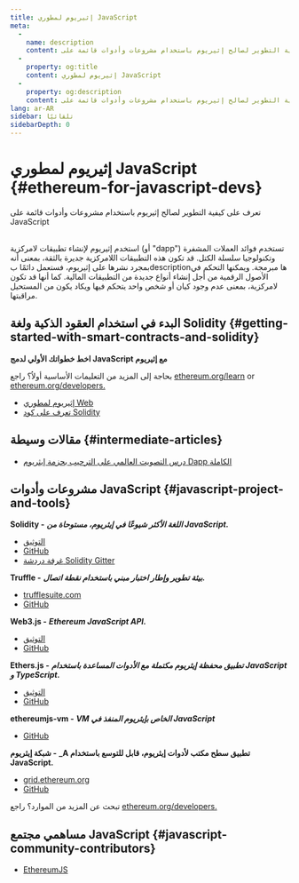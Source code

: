 ```yaml
---
title: إثيريوم لمطوري JavaScript
meta:
  - 
    name: description
    content: تعرف على كيفية التطوير لصالح إثيريوم باستخدام مشروعات وأدوات قائمة على JavaScript
  - 
    property: og:title
    content: إثيريوم لمطوري JavaScript
  - 
    property: og:description
    content: تعرف على كيفية التطوير لصالح إثيريوم باستخدام مشروعات وأدوات قائمة على JavaScript
lang: ar-AR
sidebar: تلقائيًا
sidebarDepth: 0
---
```


# إثيريوم لمطوري JavaScript {#ethereum-for-javascript-devs}

<div class="featured">تعرف على كيفية التطوير لصالح إثيريوم باستخدام مشروعات وأدوات قائمة على JavaScript</div><br>

استخدم إثيريوم لإنشاء تطبيقات لامركزية (أو "dapp") تستخدم فوائد العملات المشفرة وتكنولوجيا سلسلة الكتل. قد تكون هذه التطبيقات اللامركزية جديرة بالثقة، بمعنى أنه بمجرد نشرها على إثيريوم، فستعمل دائمًا بdescriptionها مبرمجة. ويمكنها التحكم في الأصول الرقمية من أجل إنشاء أنواع جديدة من التطبيقات المالية. كما أنها قد تكون لامركزية، بمعنى عدم وجود كيان أو شخص واحد يتحكم فيها ويكاد يكون من المستحيل مراقبتها.

## البدء في استخدام العقود الذكية ولغة Solidity {#getting-started-with-smart-contracts-and-solidity}

**اخط خطواتك الأولي لدمج JavaScript مع إثيريوم**

بحاجة إلى المزيد من التعليمات الأساسية أولاُ؟ راجع [ethereum.org/learn](/learn/) or [ethereum.org/developers.](/developers/)

- [إثيريوم لمطوري Web](https://medium.com/@mvmurthy/ethereum-for-web-developers-890be23d1d0c)
- [تعرف على كود Solidity](https://cryptozombies.io/)

## مقالات وسيطة {#intermediate-articles}

- [درس التصويت العالمي على الترحيب بحزمة إيثريوم Dapp الكاملة](https://medium.com/@mvmurthy/full-stack-hello-world-voting-ethereum-dapp-tutorial-part-1-40d2d0d807c2)

## مشروعات وأدوات JavaScript {#javascript-project-and-tools}

**Solidity -** **_اللغة الأكثر شيوعًا في إيثريوم، مستوحاة من JavaScript._**

- [التوثيق](https://solidity.readthedocs.io)
- [GitHub](https://github.com/ethereum/solidity/)
- [غرفة دردشة Solidity Gitter](https://gitter.im/ethereum/solidity/)

**Truffle -** **_بيئة تطوير وإطار اختبار مبني باستخدام نقطة اتصال._**

- [trufflesuite.com](https://www.trufflesuite.com/)
- [GitHub](https://github.com/trufflesuite/truffle)

**Web3.js -** **_Ethereum JavaScript API._**

- [التوثيق](https://web3js.readthedocs.io/en/1.0/)
- [GitHub](https://github.com/ethereum/web3.js/)

**Ethers.js -** **_تطبيق محفظة إيثريوم مكتملة مع الأدوات المساعدة باستخدام JavaScript و TypeScript._**

- [التوثيق](https://docs.ethers.io/ethers.js/html/)
- [GitHub](https://github.com/ethers-io/ethers.js/)

**ethereumjs-vm -** **_VM الخاص بإيثريوم المنفذ في JavaScript_**

- [GitHub](https://github.com/ethereumjs/ethereumjs-vm)

**شبكة إيثريوم -** **\_A تطبيق سطح مكتب لأدوات إيثريوم، قابل للتوسع باستخدام JavaScript.**

- [grid.ethereum.org](https://grid.ethereum.org)
- [GitHub](https://github.com/ethereum/grid)

تبحث عن المزيد من الموارد؟ راجع [ethereum.org/developers.](/developers/)

## مساهمي مجتمع JavaScript {#javascript-community-contributors}

- [EthereumJS](https://ethereumjs.github.io)
